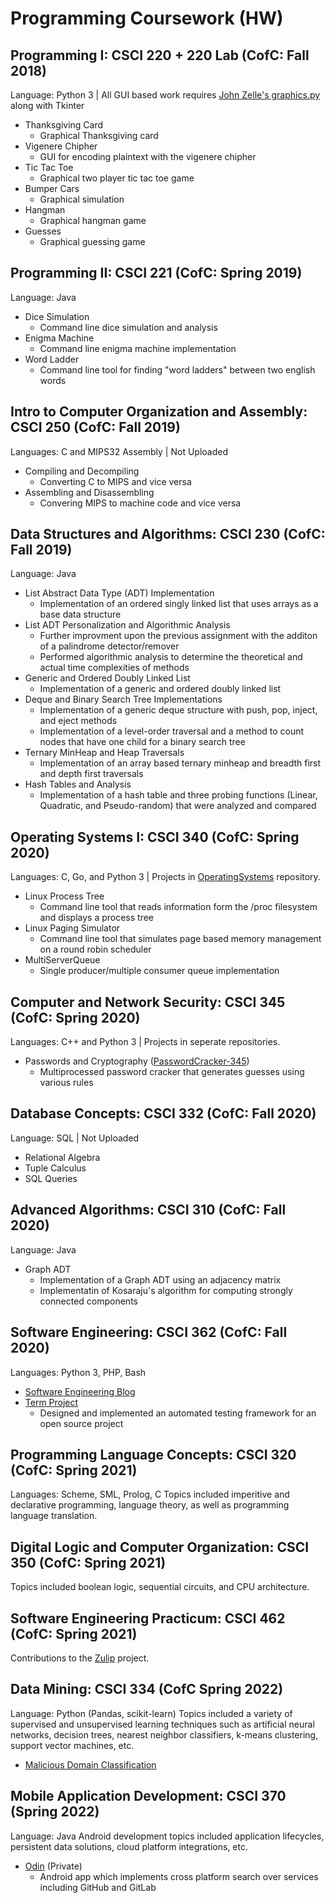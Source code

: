 # Programming Coursework (HW)

## Programming I: CSCI 220 + 220 Lab (CofC: Fall 2018)
  Language: Python 3
  | 
  All GUI based work requires [John Zelle's graphics.py](https://mcsp.wartburg.edu/zelle/python/) along with Tkinter
- Thanksgiving Card
   - Graphical Thanksgiving card
- Vigenere Chipher
   - GUI for encoding plaintext with the vigenere chipher
- Tic Tac Toe
   - Graphical two player tic tac toe game
- Bumper Cars
  - Graphical simulation
- Hangman
  - Graphical hangman game
- Guesses
  - Graphical guessing game

## Programming II: CSCI 221 (CofC: Spring 2019)
  Language: Java
- Dice Simulation
  - Command line dice simulation and analysis
- Enigma Machine
  - Command line enigma machine implementation
- Word Ladder
  - Command line tool for finding "word ladders" between two english words

## Intro to Computer Organization and Assembly: CSCI 250 (CofC: Fall 2019)
  Languages: C and MIPS32 Assembly | Not Uploaded
- Compiling and Decompiling
  - Converting C to MIPS and vice versa
- Assembling and Disassembling
  - Convering MIPS to machine code and vice versa
  
## Data Structures and Algorithms: CSCI 230 (CofC: Fall 2019)
  Language: Java
- List Abstract Data Type (ADT) Implementation
  - Implementation of an ordered singly linked list that uses arrays as a base data structure
- List ADT Personalization and Algorithmic Analysis
  - Further improvment upon the previous assignment with the additon of a palindrome detector/remover
  - Performed algorithmic analysis to determine the theoretical and actual time complexities of methods
- Generic and Ordered Doubly Linked List
  - Implementation of a generic and ordered doubly linked list
- Deque and Binary Search Tree Implementations
  - Implementation of a generic deque structure with push, pop, inject, and eject methods
  - Implementation of a level-order traversal and a method to count nodes that have one child for a binary search tree
- Ternary MinHeap and Heap Traversals
  - Implementation of an array based ternary minheap and breadth first and depth first traversals
- Hash Tables and Analysis
  - Implementation of a hash table and three probing functions (Linear, Quadratic, and Pseudo-random) that were analyzed and compared

## Operating Systems I: CSCI 340 (CofC: Spring 2020)
  Languages: C, Go, and Python 3 | Projects in [OperatingSystems](https://github.com/lukem1/OperatingSystems) repository.
  - Linux Process Tree
    - Command line tool that reads information form the /proc filesystem and displays a process tree
  - Linux Paging Simulator
    - Command line tool that simulates page based memory management on a round robin scheduler
  - MultiServerQueue
  	- Single producer/multiple consumer queue implementation
  
## Computer and Network Security: CSCI 345 (CofC: Spring 2020)
  Languages: C++ and Python 3 | Projects in seperate repositories.
- Passwords and Cryptography ([PasswordCracker-345](https://github.com/lukem1/PasswordCracker-345))
  - Multiprocessed password cracker that generates guesses using various rules
  
## Database Concepts: CSCI 332 (CofC: Fall 2020)
  Language: SQL | Not Uploaded
- Relational Algebra
- Tuple Calculus
- SQL Queries

## Advanced Algorithms: CSCI 310 (CofC: Fall 2020)
  Language: Java
  - Graph ADT
    - Implementation of a Graph ADT using an adjacency matrix
    - Implementatin of Kosaraju's algorithm for computing strongly connected components
  
## Software Engineering: CSCI 362 (CofC: Fall 2020)
  Languages: Python 3, PHP, Bash
  - [Software Engineering Blog](https://lukem1.github.io/tags/CSCI362/)
  - [Term Project](https://github.com/csci-362-02-2020/New-Leaf)
  	- Designed and implemented an automated testing framework for an open source project
  	
## Programming Language Concepts: CSCI 320 (CofC: Spring 2021)
  Languages: Scheme, SML, Prolog, C
  Topics included imperitive and declarative programming, language theory, as well as programming language translation.
  
## Digital Logic and Computer Organization: CSCI 350 (CofC: Spring 2021)
  Topics included boolean logic, sequential circuits, and CPU architecture.
  
## Software Engineering Practicum: CSCI 462 (CofC: Spring 2021)
  Contributions to the [Zulip](https://github.com/zulip/zulip) project.

## Data Mining: CSCI 334 (CofC Spring 2022)
  Language: Python (Pandas, scikit-learn)
  Topics included a variety of supervised and unsupervised learning techniques such as artificial neural networks, decision trees, nearest neighbor classifiers, k-means clustering, support vector machines, etc.
  - [Malicious Domain Classification](https://github.com/lukem1/malicious-domain-classification)


## Mobile Application Development: CSCI 370 (Spring 2022)
  Language: Java
  Android development topics included application lifecycles, persistent data solutions, cloud platform integrations, etc.
  - [Odin](https://github.com/CSCI-370-Spring-2022/team-5) (Private)
    - Android app which implements cross platform search over services including GitHub and GitLab
